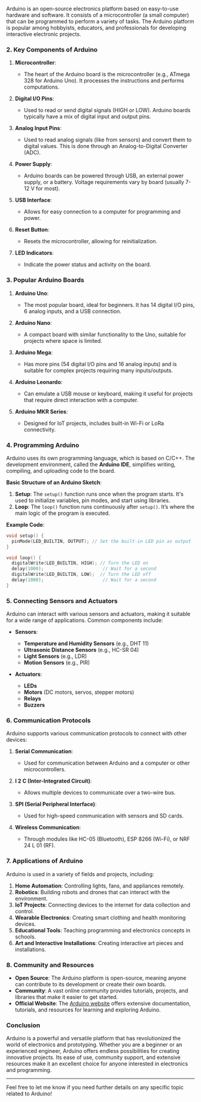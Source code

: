 Arduino is an open-source electronics platform based on easy-to-use hardware and software. It consists of a microcontroller (a small computer) that can be programmed to perform a variety of tasks. The Arduino platform is popular among hobbyists, educators, and professionals for developing interactive electronic projects.
### 2. **Key Components of Arduino**

1. **Microcontroller**:
   - The heart of the Arduino board is the microcontroller (e.g., ATmega 328 for Arduino Uno). It processes the instructions and performs computations.

2. **Digital I/O Pins**:
   - Used to read or send digital signals (HIGH or LOW). Arduino boards typically have a mix of digital input and output pins.

3. **Analog Input Pins**:
   - Used to read analog signals (like from sensors) and convert them to digital values. This is done through an Analog-to-Digital Converter (ADC).

4. **Power Supply**:
   - Arduino boards can be powered through USB, an external power supply, or a battery. Voltage requirements vary by board (usually 7-12 V for most).

5. **USB Interface**:
   - Allows for easy connection to a computer for programming and power.

6. **Reset Button**:
   - Resets the microcontroller, allowing for reinitialization.

7. **LED Indicators**:
   - Indicate the power status and activity on the board.

### 3. **Popular Arduino Boards**

1. **Arduino Uno**:
   - The most popular board, ideal for beginners. It has 14 digital I/O pins, 6 analog inputs, and a USB connection.

2. **Arduino Nano**:
   - A compact board with similar functionality to the Uno, suitable for projects where space is limited.

3. **Arduino Mega**:
   - Has more pins (54 digital I/O pins and 16 analog inputs) and is suitable for complex projects requiring many inputs/outputs.

4. **Arduino Leonardo**:
   - Can emulate a USB mouse or keyboard, making it useful for projects that require direct interaction with a computer.

5. **Arduino MKR Series**:
   - Designed for IoT projects, includes built-in Wi-Fi or LoRa connectivity.

### 4. **Programming Arduino**

Arduino uses its own programming language, which is based on C/C++. The development environment, called the **Arduino IDE**, simplifies writing, compiling, and uploading code to the board.

**Basic Structure of an Arduino Sketch**:
1. **Setup**: The `setup()` function runs once when the program starts. It's used to initialize variables, pin modes, and start using libraries.
2. **Loop**: The `loop()` function runs continuously after `setup()`. It’s where the main logic of the program is executed.

**Example Code**:
```cpp
void setup() {
  pinMode(LED_BUILTIN, OUTPUT); // Set the built-in LED pin as output
}

void loop() {
  digitalWrite(LED_BUILTIN, HIGH); // Turn the LED on
  delay(1000);                      // Wait for a second
  digitalWrite(LED_BUILTIN, LOW);  // Turn the LED off
  delay(1000);                      // Wait for a second
}
```

### 5. **Connecting Sensors and Actuators**

Arduino can interact with various sensors and actuators, making it suitable for a wide range of applications. Common components include:

- **Sensors**:
  - **Temperature and Humidity Sensors** (e.g., DHT 11)
  - **Ultrasonic Distance Sensors** (e.g., HC-SR 04)
  - **Light Sensors** (e.g., LDR)
  - **Motion Sensors** (e.g., PIR)

- **Actuators**:
  - **LEDs**
  - **Motors** (DC motors, servos, stepper motors)
  - **Relays**
  - **Buzzers**

### 6. **Communication Protocols**

Arduino supports various communication protocols to connect with other devices:

1. **Serial Communication**:
   - Used for communication between Arduino and a computer or other microcontrollers.

2. **I 2 C (Inter-Integrated Circuit)**:
   - Allows multiple devices to communicate over a two-wire bus.

3. **SPI (Serial Peripheral Interface)**:
   - Used for high-speed communication with sensors and SD cards.

4. **Wireless Communication**:
   - Through modules like HC-05 (Bluetooth), ESP 8266 (Wi-Fi), or NRF 24 L 01 (RF).

### 7. **Applications of Arduino**

Arduino is used in a variety of fields and projects, including:

1. **Home Automation**: Controlling lights, fans, and appliances remotely.
2. **Robotics**: Building robots and drones that can interact with the environment.
3. **IoT Projects**: Connecting devices to the internet for data collection and control.
4. **Wearable Electronics**: Creating smart clothing and health monitoring devices.
5. **Educational Tools**: Teaching programming and electronics concepts in schools.
6. **Art and Interactive Installations**: Creating interactive art pieces and installations.

### 8. **Community and Resources**

- **Open Source**: The Arduino platform is open-source, meaning anyone can contribute to its development or create their own boards.
- **Community**: A vast online community provides tutorials, projects, and libraries that make it easier to get started.
- **Official Website**: The [Arduino website](https://www.arduino.cc/) offers extensive documentation, tutorials, and resources for learning and exploring Arduino.

### Conclusion

Arduino is a powerful and versatile platform that has revolutionized the world of electronics and prototyping. Whether you are a beginner or an experienced engineer, Arduino offers endless possibilities for creating innovative projects. Its ease of use, community support, and extensive resources make it an excellent choice for anyone interested in electronics and programming.

--- 

Feel free to let me know if you need further details on any specific topic related to Arduino!